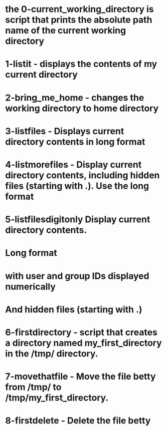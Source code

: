 # the 0-current_working_directory is script that prints the absolute path name of the current working directory
# 1-listit - displays the contents of my current directory
# 2-bring_me_home - changes the working directory to home directory
# 3-listfiles - Displays current directory contents in long format
# 4-listmorefiles - Display current directory contents, including hidden files (starting with .). Use the long format
# 5-listfilesdigitonly Display current directory contents.

# 		       	       	       		 Long format

#						 with user and group IDs displayed numerically
#				        	And hidden files (starting with .)
#
# 6-firstdirectory - script that creates a directory named my_first_directory in the /tmp/ directory.
# 7-movethatfile - Move the file betty from /tmp/ to /tmp/my_first_directory.
# 8-firstdelete - Delete the file betty
#
#
#
#
#
